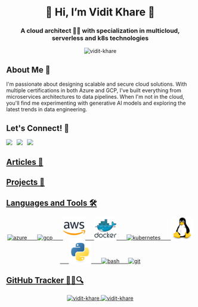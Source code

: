 <h1 align="center"> 👋 Hi, I’m Vidit Khare 🙏</h1>
<h3 align="center"> A cloud architect 👨‍💻 with specialization in multicloud, serverless and k8s technologies</h3>
<p align="center"> <img src="https://komarev.com/ghpvc/?username=vidit-khare&label=Profile%20views&color=0e75b6&style=flat" alt="vidit-khare" /> </p>
<h2 align="left"> About Me 👋</h2>


I'm passionate about designing scalable and secure cloud solutions. With multiple certifications in both Azure and GCP, I've built everything from microservices architectures to data pipelines. When I'm not in the cloud, you'll find me experimenting with generative AI models and exploring the latest trends in data engineering.

<h2 align="left">Let's Connect! 🤝</h2>

[<img src="https://img.icons8.com/color/48/000000/linkedin.png" width="3.5%"/>](https://www.linkedin.com/in/vidit-khare/)  &nbsp;  [<img src="https://img.icons8.com/fluent/48/000000/instagram-new.png" width="3.5%"/>](https://www.instagram.com/vidit.khare/)  &nbsp; <a href="mailto:vidit.khare.connect@gmail.com"> <img src="https://img.icons8.com/fluent/48/000000/gmail.png" width="3.5%"/>

<h2 align="left"> Articles 📝</h2>


<h2 align="left"> Projects 🤖</h2>

<h2 align="left">Languages and Tools 🛠️</h2>

<p align="center">
<img src="https://www.vectorlogo.zone/logos/microsoft_azure/microsoft_azure-icon.svg" alt="azure" width="60" height="60"/> &nbsp; &nbsp; &nbsp;
<img src="https://www.vectorlogo.zone/logos/google_cloud/google_cloud-icon.svg" alt="gcp" width="60" height="60"/> &nbsp; &nbsp; &nbsp;
<img src="https://raw.githubusercontent.com/devicons/devicon/master/icons/amazonwebservices/amazonwebservices-original-wordmark.svg" alt="aws" width="60" height="60"/>&nbsp; &nbsp; &nbsp; 
<img src="https://raw.githubusercontent.com/devicons/devicon/master/icons/docker/docker-original-wordmark.svg" alt="docker" width="60" height="60"/> &nbsp; &nbsp; &nbsp; 
<img src="https://www.vectorlogo.zone/logos/kubernetes/kubernetes-icon.svg" alt="kubernetes" width="60" height="60"/> &nbsp; &nbsp; &nbsp; 
<img src="https://raw.githubusercontent.com/devicons/devicon/master/icons/linux/linux-original.svg" alt="linux" width="60" height="60"/> &nbsp; &nbsp; &nbsp; 
<img src="https://raw.githubusercontent.com/devicons/devicon/master/icons/python/python-original.svg" alt="python" width="60" height="60"/> &nbsp; &nbsp; &nbsp; 
<img src="https://www.vectorlogo.zone/logos/gnu_bash/gnu_bash-icon.svg" alt="bash" width="60" height="60"/>&nbsp; &nbsp; &nbsp; 
<img src="https://www.vectorlogo.zone/logos/git-scm/git-scm-icon.svg" alt="git" width="60" height="60"/>
</p>

<h2 align="left">GitHub Tracker 🕵️‍♂️🔍</h2>

<p align="center">
   <img align="center" src="https://github-readme-stats.vercel.app/api?username=vidit-khare&show_icons=true&locale=en" alt="vidit-khare" />
   <img align="center" src="https://github-readme-streak-stats.herokuapp.com/?user=vidit-khare&" alt="vidit-khare" /> 
</p>


